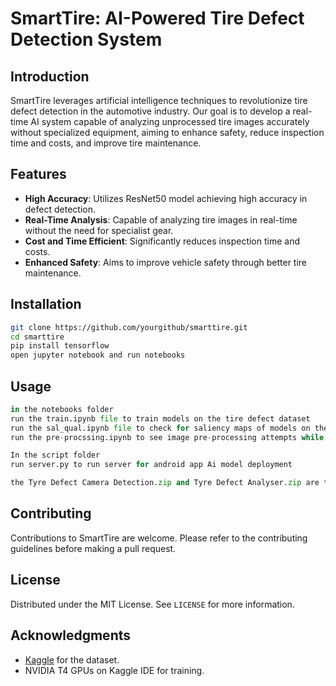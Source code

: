 
# SmartTire: AI-Powered Tire Defect Detection System

## Introduction

SmartTire leverages artificial intelligence techniques to revolutionize tire defect detection in the automotive industry. Our goal is to develop a real-time AI system capable of analyzing unprocessed tire images accurately without specialized equipment, aiming to enhance safety, reduce inspection time and costs, and improve tire maintenance.

## Features

- **High Accuracy**: Utilizes ResNet50 model achieving high accuracy in defect detection.
- **Real-Time Analysis**: Capable of analyzing tire images in real-time without the need for specialist gear.
- **Cost and Time Efficient**: Significantly reduces inspection time and costs.
- **Enhanced Safety**: Aims to improve vehicle safety through better tire maintenance.

## Installation

```bash
git clone https://github.com/yourgithub/smarttire.git
cd smarttire
pip install tensorflow
open jupyter notebook and run notebooks
```

## Usage

```python
in the notebooks folder
run the train.ipynb file to train models on the tire defect dataset
run the sal_qual.ipynb file to check for saliency maps of models on the tire defect dataset
run the pre-procssing.ipynb to see image pre-processing attempts while experimenting  

In the script folder
run server.py to run server for android app Ai model deployment

the Tyre Defect Camera Detection.zip and Tyre Defect Analyser.zip are the gallery and live camera varients of the client side Android APP

```

## Contributing

Contributions to SmartTire are welcome. Please refer to the contributing guidelines before making a pull request.

## License

Distributed under the MIT License. See `LICENSE` for more information.

## Acknowledgments

- [Kaggle](https://www.kaggle.com/datasets/warcoder/tyre-quality-classification) for the dataset.
- NVIDIA T4 GPUs on Kaggle IDE for training.
